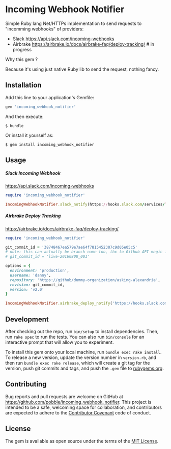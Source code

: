# Incoming Webhook Notifier

Simple Ruby lang Net/HTTPs implementation to send requests to "incomming webhooks" of providers:

* Slack https://api.slack.com/incoming-webhooks
* Airbrake https://airbrake.io/docs/airbrake-faq/deploy-tracking/   # in   progress

Why this gem ?

Because it's using just native Ruby lib to send the request, nothing
fancy.

## Installation

Add this line to your application's Gemfile:

```ruby
gem 'incoming_webhook_notifier'
```

And then execute:

    $ bundle

Or install it yourself as:

    $ gem install incoming_webhook_notifier

## Usage

##### Slack Incoming Webhook

https://api.slack.com/incoming-webhooks

```ruby
require 'incoming_webhook_notifier'

IncomingWebhookNotifier.slack_notify(https://hooks.slack.com/services/T00000000/B00000000/XXXXXXXXXXXXXXXXXXXXXXXX, text: "Woo Hoo! Deployment was done")
```

##### Airbrake Deploy Tracking

https://airbrake.io/docs/airbrake-faq/deploy-tracking/

```ruby
require 'incoming_webhook_notifier'

git_commit_id = '38748467ea579e7ae64f7815452307c9d05e05c5'
# note: this can actually be branch name too, thx to Github API magic it works:
# git_commit_id = 'live-20160808_001'

options = {
  environment: 'production',
  username: 'danny',
  repository: 'https://github/dummy-organization/asking-alexandria',
  revision: git_commit_id,
  version: 'v2.0'
}

IncomingWebhookNotifier.airbrake_deploy_notify('https://hooks.slack.com/services/T00000000/B00000000/XXXXXXXXXXXXXXXXXXXXXXXX', options)
```

## Development

After checking out the repo, run `bin/setup` to install dependencies. Then, run `rake spec` to run the tests. You can also run `bin/console` for an interactive prompt that will allow you to experiment.

To install this gem onto your local machine, run `bundle exec rake install`. To release a new version, update the version number in `version.rb`, and then run `bundle exec rake release`, which will create a git tag for the version, push git commits and tags, and push the `.gem` file to [rubygems.org](https://rubygems.org).

## Contributing

Bug reports and pull requests are welcome on GitHub at https://github.com/pobble/incoming_webhook_notifier. This project is intended to be a safe, welcoming space for collaboration, and contributors are expected to adhere to the [Contributor Covenant](http://contributor-covenant.org) code of conduct.


## License

The gem is available as open source under the terms of the [MIT License](http://opensource.org/licenses/MIT).

